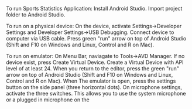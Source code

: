 To run Sports Statistics Application:
Install Android Studio.
Import project folder to Android Studio.

To run on a physical device:
On the device, activate Settings->Developer Settings and Developer Settings->USB Debugging.
Connect device to computer via USB cable.
Press green "run" arrow on top of Android Studio (Shift and F10 on Windows and Linux, Control and R on Mac).

To run on emulator:
On Menu Bar, naviagate to Tools->AVD Manager.
If no device exist, press Create Virtual Device.
Create a Virtual Device with API level of at least 24.
When you return to the editor, press the green "run" arrow on top of Android Studio (Shift and F10 on Windows and Linux, Control and R on Mac).
When The emulator is open, press the settings button on the side panel (three horizontal dots).
On microphone settings, activate the three switches. This allows you to use the system microphone or a plugged in microphone on the
